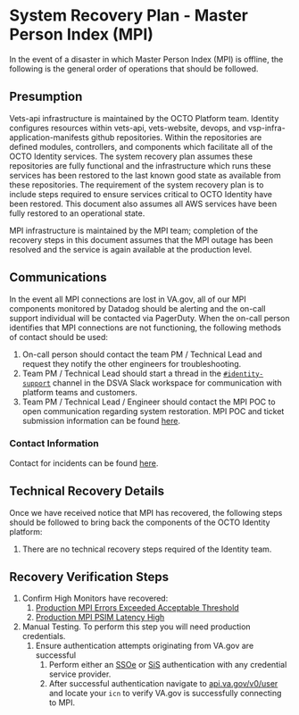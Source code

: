 # System Recovery Plan - Master Person Index (MPI)

In the event of a disaster in which Master Person Index (MPI) is offline, the following is the general order of operations that should be followed.

## Presumption

Vets-api infrastructure is maintained by the OCTO Platform team. Identity configures resources within vets-api, vets-website, devops, and vsp-infra-application-manifests github repositories. Within the repositories are defined modules, controllers, and components which facilitate all of the OCTO Identity services. The system recovery plan assumes these repositories are fully functional and the infrastructure which runs these services has been restored to the last known good state as available from these repositories. The requirement of the system recovery plan is to include steps required to ensure services critical to OCTO Identity have been restored. This document also assumes all AWS services have been fully restored to an operational state.

MPI infrastructure is maintained by the MPI team; completion of the recovery steps in this document assumes that the MPI outage has been resolved and the service is again available at the production level.

## Communications

In the event all MPI connections are lost in VA.gov, all of our MPI components monitored by Datadog should be alerting and the on-call support individual will be contacted via PagerDuty. When the on-call person identifies that MPI connections are not functioning, the following methods of contact should be used:

1. On-call person should contact the team PM / Technical Lead and request they notify the other engineers for troubleshooting.  
2. Team PM / Technical Lead should start a thread in the [`#identity-support`](https://dsva.slack.com/archives/CSFV4QTKN) channel in the DSVA Slack workspace for communication with platform teams and customers.  
3. Team PM / Technical Lead / Engineer should contact the MPI POC to open communication regarding system restoration. MPI POC and ticket submission information can be found [here](https://github.com/department-of-veterans-affairs/va.gov-team-sensitive/blob/master/teams/vsp/teams/Identity/Support-Contacts.md\#mpi).

### Contact Information

Contact for incidents can be found [here](https://github.com/department-of-veterans-affairs/va.gov-team-sensitive/blob/master/teams/vsp/teams/Identity/Support-Contacts.md\#identity-team-incident-contacts).

## Technical Recovery Details

Once we have received notice that MPI has recovered, the following steps should be followed to bring back the components of the OCTO Identity platform:

1. There are no technical recovery steps required of the Identity team.

## Recovery Verification Steps

1. Confirm High Monitors have recovered:  
   1. [Production MPI Errors Exceeded Acceptable Threshold](https://vagov.ddog-gov.com/monitors/200810?view=spans)  
   2. [Production MPI PSIM Latency High](https://vagov.ddog-gov.com/monitors/238295?view=spans)  
2. Manual Testing. To perform this step you will need production credentials.  
   1. Ensure authentication attempts originating from VA.gov are successful   
      1. Perform either an [SSOe](https://www.va.gov/?next=loginModal\&oauth=false) or [SiS](https://www.va.gov/?next=loginModal\&oauth=true) authentication with any credential service provider.  
      2. After successful authentication navigate to [api.va.gov/v0/user](http://api.va.gov/v0/user) and locate your `icn` to verify VA.gov is successfully connecting to MPI.
